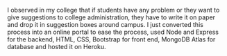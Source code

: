 I observed in my college that if students have any problem or they
want to give suggestions to college administration, they have to 
write it on paper and drop it in suggestion boxes around campus.
I just converted this process into an online portal to ease the 
process, used Node and Express for the backend, HTML, CSS, Bootstrap
for front end,  MongoDB Atlas for database and hosted it on Heroku.
